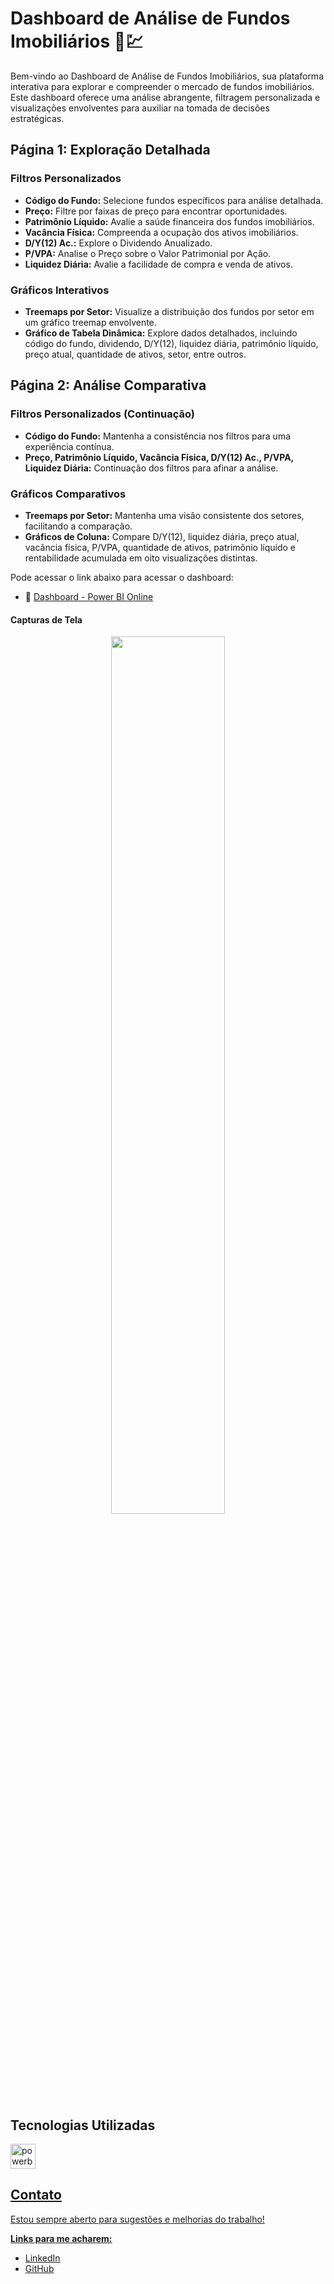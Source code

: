 # Dashboard de Análise de Fundos Imobiliários 🏢💹

Bem-vindo ao Dashboard de Análise de Fundos Imobiliários, sua plataforma interativa para explorar e compreender o mercado de fundos imobiliários. Este dashboard oferece uma análise abrangente, filtragem personalizada e visualizações envolventes para auxiliar na tomada de decisões estratégicas.

## Página 1: Exploração Detalhada

### Filtros Personalizados

- **Código do Fundo:** Selecione fundos específicos para análise detalhada.
- **Preço:** Filtre por faixas de preço para encontrar oportunidades.
- **Patrimônio Líquido:** Avalie a saúde financeira dos fundos imobiliários.
- **Vacância Física:** Compreenda a ocupação dos ativos imobiliários.
- **D/Y(12) Ac.:** Explore o Dividendo Anualizado.
- **P/VPA:** Analise o Preço sobre o Valor Patrimonial por Ação.
- **Liquidez Diária:** Avalie a facilidade de compra e venda de ativos.

### Gráficos Interativos

- **Treemaps por Setor:** Visualize a distribuição dos fundos por setor em um gráfico treemap envolvente.
- **Gráfico de Tabela Dinâmica:** Explore dados detalhados, incluindo código do fundo, dividendo, D/Y(12), liquidez diária, patrimônio líquido, preço atual, quantidade de ativos, setor, entre outros.

## Página 2: Análise Comparativa

### Filtros Personalizados (Continuação)

- **Código do Fundo:** Mantenha a consistência nos filtros para uma experiência contínua.
- **Preço, Patrimônio Líquido, Vacância Física, D/Y(12) Ac., P/VPA, Liquidez Diária:** Continuação dos filtros para afinar a análise.

### Gráficos Comparativos

- **Treemaps por Setor:** Mantenha uma visão consistente dos setores, facilitando a comparação.
- **Gráficos de Coluna:** Compare D/Y(12), liquidez diária, preço atual, vacância física, P/VPA, quantidade de ativos, patrimônio líquido e rentabilidade acumulada em oito visualizações distintas.

Pode acessar o link abaixo para acessar o dashboard:
 - 🔗 [Dashboard - Power BI Online](https://app.powerbi.com/view?r=eyJrIjoiZDUyYjQxMzYtNDY4ZC00YzE0LTgxMzMtMTJmMGZiMDUyNWM0IiwidCI6Ijc1MGRkNzEzLWU4ZDUtNDZmMi04YThkLTE0ZjdkNTkwODA5YiJ9)

#### Capturas de Tela
<p align="center">
  <img src="https://github.com/Eduardoppereira/FIGMA_DASHBOARD_ATENDIMENTO/blob/main/Vers%C3%A3o%203%20-%20VIVO%20(1).png" width=60%>
</p>

## Tecnologias Utilizadas
<p align="left">  
  <a href="https://powerbi.microsoft.com/" target="_blank" rel="noreferrer"> <img src="https://upload.wikimedia.org/wikipedia/commons/thumb/c/cf/New_Power_BI_Logo.svg/630px-New_Power_BI_Logo.svg.png" alt="powerbi" width="40" height="40"/> 
</p> 

## Contato
Estou sempre aberto para sugestões e melhorias do trabalho! 

**Links para me acharem:**
* [LinkedIn](www.linkedin.com/in/eduardo-pedrosap)
* [GitHub](https://github.com/Eduardoppereira)
